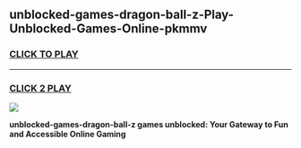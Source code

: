 
## unblocked-games-dragon-ball-z-Play-Unblocked-Games-Online-pkmmv
<h3>
<a href="https://premium76.site?title=unblocked-games-dragon-ball-z&ref=25A">CLICK TO PLAY</a></h3>
<hr>

<h3>
<a href="https://premium76.site?title=unblocked-games-dragon-ball-z&ref=25A">CLICK 2 PLAY</a>
  
</h3>

<a href="https://premium76.site?title=unblocked-games-dragon-ball-z&ref=25A"><img src="https://clearcache.store/games.png"></a>


**unblocked-games-dragon-ball-z games unblocked: Your Gateway to Fun and Accessible Online Gaming**
